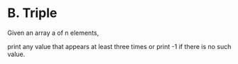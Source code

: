 # B. Triple

Given an array a of n elements,

print any value that appears at least three times or print -1 if there is no such value.
